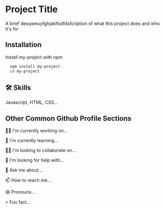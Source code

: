 
# Project Title

A brief desqweuyfghjaklfsdfdsfcription of what this project does and who it's for


## Installation

Install my-project with npm

```bash
  npm install my-project
  cd my-project
```

## 🛠 Skills
Javascript, HTML, CSS...


## Other Common Github Profile Sections
👩‍💻 I'm currently working on...

🧠 I'm currently learning...

👯‍♀️ I'm looking to collaborate on...

🤔 I'm looking for help with...

💬 Ask me about...

📫 How to reach me...

😄 Pronouns...

⚡️ Fun fact...

